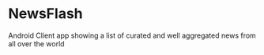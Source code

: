 # NewsFlash
Android Client app showing a list of curated and well aggregated news from all over the world
